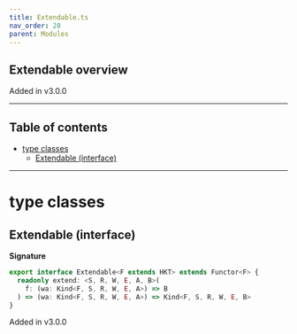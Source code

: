 ```yaml
---
title: Extendable.ts
nav_order: 28
parent: Modules
---
```


## Extendable overview

Added in v3.0.0

---

<h2 class="text-delta">Table of contents</h2>

- [type classes](#type-classes)
  - [Extendable (interface)](#extendable-interface)

---

# type classes

## Extendable (interface)

**Signature**

```ts
export interface Extendable<F extends HKT> extends Functor<F> {
  readonly extend: <S, R, W, E, A, B>(
    f: (wa: Kind<F, S, R, W, E, A>) => B
  ) => (wa: Kind<F, S, R, W, E, A>) => Kind<F, S, R, W, E, B>
}
```

Added in v3.0.0
